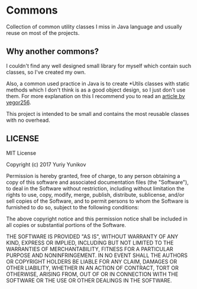 # Commons

Collection of common utility classes I miss in Java language and usually reuse on most of the projects.

## Why another commons?

I couldn't find any well designed small library for myself which contain such classes, so I've created my own. 

Also, a common used practice in Java is to create *Utils classes with static methods which I don't think is as a good object
design, so I just don't use them. For more explanation on this I recommend you to read an
[article by yegor256](http://www.yegor256.com/2014/05/05/oop-alternative-to-utility-classes.html).

This project is intended to be small and contains the most reusable classes with no overhead.


## LICENSE
MIT License

Copyright (c) 2017 Yuriy Yunikov

Permission is hereby granted, free of charge, to any person obtaining a copy
of this software and associated documentation files (the "Software"), to deal
in the Software without restriction, including without limitation the rights
to use, copy, modify, merge, publish, distribute, sublicense, and/or sell
copies of the Software, and to permit persons to whom the Software is
furnished to do so, subject to the following conditions:

The above copyright notice and this permission notice shall be included in all
copies or substantial portions of the Software.

THE SOFTWARE IS PROVIDED "AS IS", WITHOUT WARRANTY OF ANY KIND, EXPRESS OR
IMPLIED, INCLUDING BUT NOT LIMITED TO THE WARRANTIES OF MERCHANTABILITY,
FITNESS FOR A PARTICULAR PURPOSE AND NONINFRINGEMENT. IN NO EVENT SHALL THE
AUTHORS OR COPYRIGHT HOLDERS BE LIABLE FOR ANY CLAIM, DAMAGES OR OTHER
LIABILITY, WHETHER IN AN ACTION OF CONTRACT, TORT OR OTHERWISE, ARISING FROM,
OUT OF OR IN CONNECTION WITH THE SOFTWARE OR THE USE OR OTHER DEALINGS IN THE
SOFTWARE.
